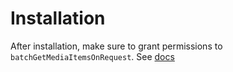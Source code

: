 # Installation

After installation, make sure to grant permissions to `batchGetMediaItemsOnRequest`. See [docs](https://cloud.google.com/functions/docs/securing/managing-access-iam#after_deployment)